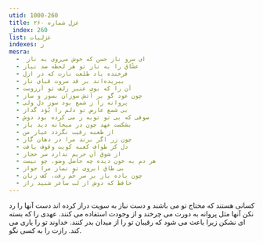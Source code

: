 ```yaml
---
utid: 1000-260
title: غزل شماره ۲۶۰
_index: 260
list: غزلیات
indexes: ز
mesra:
  - ‌ ای سرو ناز حسن که خوش می‌روی به ناز
  - عشّاق را به ناز تو هر لحظه صد نیاز
  - فرخنده باد طلعت نازت که در ازل
  - ببریده‌اند بر قد سروت قبای ناز
  - آن را که بوی عنبر زلف تو آرزوست
  - چون عود گو بر آتش سوزان بسوز و ساز
  - پروانه را ز شمع بود سوز دل ولی
  - بی شمع عارض تو دلم را بُوَد گداز
  - صوفی که بی تو توبه ز می کرده بود دوش
  - بشکست عهد چون در میخانه دید باز
  - از طعنه رقیب نگردد عیار من
  - چون زر اگر برند مرا در دهان گاز
  - دل کز طواف کعبه کویت وقوف یافت
  - از شوق آن حریم ندارد سر حجاز
  - هر دم به خون دیده چه حاصل وضو، چو نیست
  - بی طاق ابروی تو نماز مرا جواز
  - چون باده باز بر سر خُم رفت، کف زنان
  - حافظ که دوش از لب ساغر شنید راز
---
```

کسانی هستند که محتاج تو می باشند و دست نیاز به سویت دراز کرده اند دست آنها را رد نکن آنها مثل پروانه به دورت می چرخند و از وجودت استفاده می کنند. عهدی را که بسته ای نشکن زیرا باعث می شود که رقیبان تو را از میدان بدر کنند. خداوند تو را یاری می کند. رازت را به کسی نگو.

